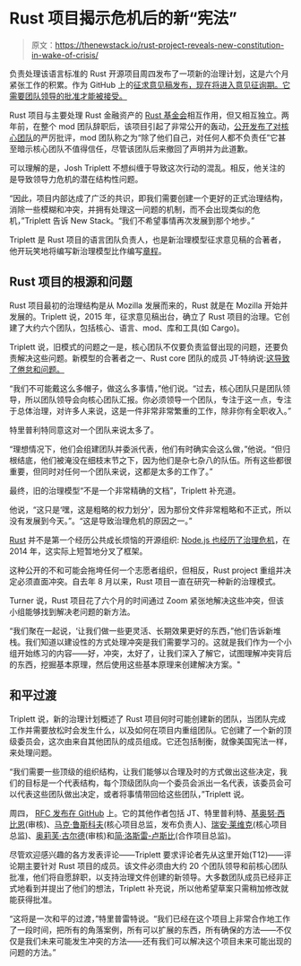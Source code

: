 # Rust 项目揭示危机后的新“宪法”

> 原文：<https://thenewstack.io/rust-project-reveals-new-constitution-in-wake-of-crisis/>

负责处理该语言标准的 Rust 开源项目周四发布了一项新的治理计划，这是六个月紧张工作的积累。作为 GitHub 上的[征求意见稿发布，现在将进入意见征询期。它需要团队领导的批准才能被接受。](https://github.com/rust-lang/rfcs/pull/3392)

Rust 项目与主要处理 Rust 金融资产的 [Rust 基金会](https://thenewstack.io/rust-foundation-focusing-on-safety-and-dev-outreach-in-2023/)相互作用，但又相互独立。两年前，在整个 mod 团队辞职后，该项目引起了非常公开的轰动，[公开发布了对核心团队](https://github.com/rust-lang/team/pull/671)的严厉批评，mod 团队称之为“除了他们自己，对任何人都不负责任”它甚至暗示核心团队不值得信任，尽管该团队后来撤回了声明并为此道歉。

可以理解的是，Josh Triplett 不想纠缠于导致这次行动的混乱。相反，他关注的是导致领导力危机的潜在结构性问题。

“因此，项目内部达成了广泛的共识，即我们需要创建一个更好的正式治理结构，消除一些模糊和冲突，并拥有处理这一问题的机制，而不会出现类似的危机，”Triplett 告诉 New Stack。“我们不希望事情再次发展到那个地步。”

Triplett 是 Rust 项目的语言团队负责人，也是新治理模型征求意见稿的合著者，他开玩笑地将编写新治理模型比作编写[章程](https://www.archives.gov/milestone-documents/constitution#:~:text=The%20Federal%20Convention%20convened%20in,was%20obtained%20on%20May%2025.)。

## Rust 项目的根源和问题

Rust 项目最初的治理结构是从 Mozilla 发展而来的，Rust 就是在 Mozilla 开始并发展的。Triplett 说，2015 年，征求意见稿出台，确立了 Rust 项目的治理。它创建了大约六个团队，包括核心、语言、mod、库和工具(如 Cargo)。

Triplett 说，旧模式的问题之一是，核心团队不仅要负责监督出现的问题，还要负责解决这些问题。新模型的合著者之一、Rust core 团队的成员 JT·特纳说:[这导致了倦怠和问题。](https://github.com/jntrnr)

“我们不可能戴这么多帽子，做这么多事情，”他们说。“过去，核心团队只是团队领导，所以团队领导会向核心团队汇报。你必须领导一个团队，专注于这一点，专注于总体治理，对许多人来说，这是一件非常非常繁重的工作，除非你有全职收入。”

特里普利特同意这对一个团队来说太多了。

“理想情况下，他们会组建团队并委派代表，他们有时确实会这么做，”他说。“但归根结底，他们被淹没在细枝末节之下，因为他们是杂七杂八的队伍。所有这些都很重要，但同时对任何一个团队来说，这都是太多的工作了。”

最终，旧的治理模型“不是一个非常精确的文档”，Triplett 补充道。

他说，“这只是‘嘿，这是粗略的权力划分’，因为那份文件非常粗略和不正式，所以没有发展到今天。”。“这是导致治理危机的原因之一。”

[Rust](https://thenewstack.io/what-rust-brings-to-frontend-and-web-development/) 并不是第一个经历公共成长烦恼的开源组织: [Node.js 也经历了治理危机](https://thenewstack.io/joyent-tries-to-divert-node-js-crisis-with-new-advisory-board/)，在 2014 年，这实际上短暂地分叉了框架。

这种公开的不和可能会拖垮任何一个志愿者组织，但相反，Rust project 重组并决定必须直面冲突。自去年 8 月以来，Rust 项目一直在研究一种新的治理模式。

Turner 说，Rust 项目花了六个月的时间通过 Zoom 紧张地解决这些冲突，但该小组能够找到解决老问题的新方法。

“我们聚在一起说，‘让我们做一些更灵活、长期效果更好的东西，”他们告诉新堆栈。我们知道以建设性的方式处理冲突是我们需要学习的。这就是我们作为一个小组开始练习的内容——好，冲突，太好了，让我们深入了解它，试图理解冲突背后的东西，挖掘基本原理，然后使用这些基本原理来创建解决方案。"

## 和平过渡

Triplett 说，新的治理计划概述了 Rust 项目何时可能创建新的团队，当团队完成工作并需要放松时会发生什么，以及如何在项目内重组团队。它创建了一个新的顶级委员会，这次由来自其他团队的成员组成。它还包括制衡，就像美国宪法一样，来处理问题。

“我们需要一些顶级的组织结构，让我们能够以合理及时的方式做出这些决定，我们的目标是一个代表结构，每个顶级团队向一个委员会派出一名代表，该委员会可以代表这些团队做出决定，或者将事情带回给这些团队，”Triplett 说。

周四， [RFC 发布在 GitHub](https://github.com/rust-lang/rfcs/pull/3392) 上。它的其他作者包括 JT、特里普利特、[基奥努·西比恩](https://github.com/khionu)(审核)、[马克·鲁斯科夫](https://github.com/Mark-Simulacrum)(核心项目总监，发布负责人)、[瑞安·莱维克](https://github.com/rylev)(核心项目总监)、[奥莉芙·古尔德](https://github.com/technetos)(审核)和[简·洛斯雷-卢斯比](https://github.com/yaahc)(合作项目总监)。

尽管欢迎感兴趣的各方发表评论——Triplett 要求评论者先从这里开始(T12)——评论期主要针对 Rust 项目的成员。该文件必须由大约 20 个团队领导和前核心团队批准，他们将自愿辞职，以支持治理文件创建的新领导。大多数团队成员已经非正式地看到并提出了他们的想法，Triplett 补充说，所以他希望草案只需稍加修改就能获得批准。

“这将是一次和平的过渡，”特里普雷特说。“我们已经在这个项目上非常合作地工作了一段时间，把所有的角落案例，所有可以扩展的东西，所有确保的方法——不仅仅是我们未来可能发生冲突的方法——还有我们可以解决这个项目未来可能出现的问题的方法。”

<svg xmlns:xlink="http://www.w3.org/1999/xlink" viewBox="0 0 68 31" version="1.1"><title>Group</title> <desc>Created with Sketch.</desc></svg>
